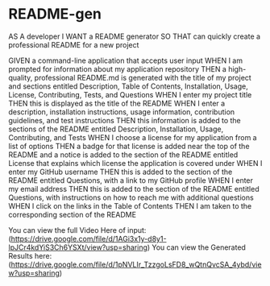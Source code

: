 # README-gen




AS A developer
I WANT a README generator
SO THAT can quickly create a professional README for a new project 

GIVEN a command-line application that accepts user input
WHEN I am prompted for information about my application repository
THEN a high-quality, professional README.md is generated with the title of my project and sections entitled Description, Table of Contents, Installation, Usage, License, Contributing, Tests, and Questions
WHEN I enter my project title
THEN this is displayed as the title of the README
WHEN I enter a description, installation instructions, usage information, contribution guidelines, and test instructions
THEN this information is added to the sections of the README entitled Description, Installation, Usage, Contributing, and Tests
WHEN I choose a license for my application from a list of options
THEN a badge for that license is added near the top of the README and a notice is added to the section of the README entitled License that explains which license the application is covered under
WHEN I enter my GitHub username
THEN this is added to the section of the README entitled Questions, with a link to my GitHub profile
WHEN I enter my email address
THEN this is added to the section of the README entitled Questions, with instructions on how to reach me with additional questions
WHEN I click on the links in the Table of Contents
THEN I am taken to the corresponding section of the README


You can view the full Video Here of input: (https://drive.google.com/file/d/1AGi3x1y-d8y1-lpJCr4kdYiS3Ch6YSXt/view?usp=sharing)
You can view the Generated Results here: (https://drive.google.com/file/d/1pNVLIr_TzzgoLsFD8_wQtnQvcSA_4ybd/view?usp=sharing)

